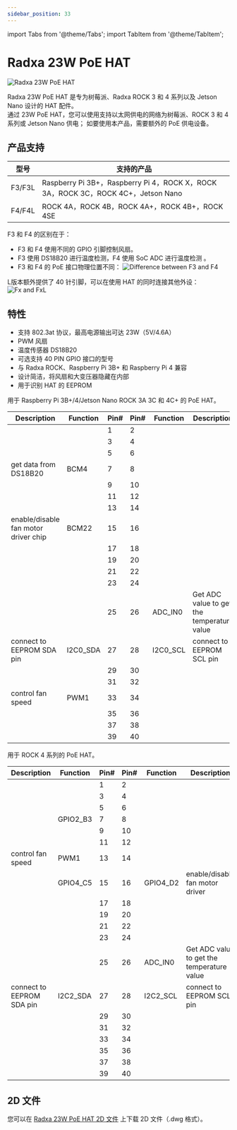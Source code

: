 ```yaml
---
sidebar_position: 33
---
```


import Tabs from '@theme/Tabs';
import TabItem from '@theme/TabItem';

# Radxa 23W PoE HAT

![Radxa 23W PoE HAT](/img/accessories/poe-hat/23w-poe.webp)

Radxa 23W PoE HAT 是专为树莓派、Radxa ROCK 3 和 4 系列以及 Jetson Nano 设计的 HAT 配件。  
通过 23W PoE HAT，您可以使用支持以太网供电的网络为树莓派、ROCK 3 和 4 系列或 Jetson Nano 供电；
如要使用本产品，需要额外的 PoE 供电设备。

<Tabs queryString="section">
<TabItem value="specs" label="硬件介绍">

## 产品支持

|  型号  | 支持的产品                                                                        |
| :----: | --------------------------------------------------------------------------------- |
| F3/F3L | Raspberry Pi 3B+，Raspberry Pi 4，ROCK X，ROCK 3A，ROCK 3C，ROCK 4C+，Jetson Nano |
| F4/F4L | ROCK 4A，ROCK 4B，ROCK 4A+，ROCK 4B+，ROCK 4SE                                    |

F3 和 F4 的区别在于：

- F3 和 F4 使用不同的 GPIO 引脚控制风扇。
- F3 使用 DS18B20 进行温度检测，F4 使用 SoC ADC 进行温度检测 。
- F3 和 F4 的 PoE 接口物理位置不同：
  ![Difference between F3 and F4](/img/accessories/poe-hat/23w-poe-f3f4.webp)

L版本额外提供了 40 针引脚，可以在使用 HAT 的同时连接其他外设：  
![Fx and FxL](/img/accessories/poe-hat/23w-poe-l.webp)

## 特性

- 支持 802.3at 协议，最高电源输出可达 23W（5V/4.6A）
- PWM 风扇
- 温度传感器 DS18B20
- 可选支持 40 PIN GPIO 接口的型号
- 与 Radxa ROCK、Raspberry Pi 3B+ 和 Raspberry Pi 4 兼容
- 设计简洁，将风扇和大变压器隐藏在内部
- 用于识别 HAT 的 EEPROM

</TabItem>

<TabItem value="hardware" label="Hareware Information">
<Tabs queryString="model">
<TabItem value="f3" label="F3/F3L Pinout">

用于 Raspberry Pi 3B+/4/Jetson Nano ROCK 3A 3C 和 4C+ 的 PoE HAT。

<div className='gpio_style'>

| Description                          | Function | Pin# | Pin# | Function | Description                                |
| ------------------------------------ | -------- | ---- | ---- | -------- | ------------------------------------------ |
|                                      |          | 1    | 2    |          |                                            |
|                                      |          | 3    | 4    |          |                                            |
|                                      |          | 5    | 6    |          |                                            |
| get data from DS18B20                | BCM4     | 7    | 8    |          |                                            |
|                                      |          | 9    | 10   |          |                                            |
|                                      |          | 11   | 12   |          |                                            |
|                                      |          | 13   | 14   |          |                                            |
| enable/disable fan motor driver chip | BCM22    | 15   | 16   |          |                                            |
|                                      |          | 17   | 18   |          |                                            |
|                                      |          | 19   | 20   |          |                                            |
|                                      |          | 21   | 22   |          |                                            |
|                                      |          | 23   | 24   |          |                                            |
|                                      |          | 25   | 26   | ADC_IN0  | Get ADC value to get the temperature value |
| connect to EEPROM SDA pin            | I2C0_SDA | 27   | 28   | I2C0_SCL | connect to EEPROM SCL pin                  |
|                                      |          | 29   | 30   |          |                                            |
|                                      |          | 31   | 32   |          |                                            |
| control fan speed                    | PWM1     | 33   | 34   |          |                                            |
|                                      |          | 35   | 36   |          |                                            |
|                                      |          | 37   | 38   |          |                                            |
|                                      |          | 39   | 40   |          |                                            |

</div>

</TabItem>

<TabItem value="f4" label="F4/F4L Pinout">

用于 ROCK 4 系列的 PoE HAT。

<div className='gpio_style'>

| Description               | Function | Pin# | Pin# | Function | Description                                |
| ------------------------- | -------- | ---- | ---- | -------- | ------------------------------------------ |
|                           |          | 1    | 2    |          |                                            |
|                           |          | 3    | 4    |          |                                            |
|                           |          | 5    | 6    |          |                                            |
|                           | GPIO2_B3 | 7    | 8    |          |                                            |
|                           |          | 9    | 10   |          |                                            |
|                           |          | 11   | 12   |          |                                            |
| control fan speed         | PWM1     | 13   | 14   |          |                                            |
|                           | GPIO4_C5 | 15   | 16   | GPIO4_D2 | enable/disable fan motor driver            |
|                           |          | 17   | 18   |          |                                            |
|                           |          | 19   | 20   |          |                                            |
|                           |          | 21   | 22   |          |                                            |
|                           |          | 23   | 24   |          |                                            |
|                           |          | 25   | 26   | ADC_IN0  | Get ADC value to get the temperature value |
| connect to EEPROM SDA pin | I2C2_SDA | 27   | 28   | I2C2_SCL | connect to EEPROM SCL pin                  |
|                           |          | 29   | 30   |          |                                            |
|                           |          | 31   | 32   |          |                                            |
|                           |          | 33   | 34   |          |                                            |
|                           |          | 35   | 36   |          |                                            |
|                           |          | 37   | 38   |          |                                            |
|                           |          | 39   | 40   |          |                                            |

</div>

</TabItem>
</Tabs>

## 2D 文件

您可以在 [Radxa 23W PoE HAT 2D 文件](https://dl.radxa.com/accessories/poe-hat/rockpi_poe_hat_V1.2_20190521.dwg) 上下载 2D 文件（.dwg 格式）。

</TabItem>
</Tabs>
